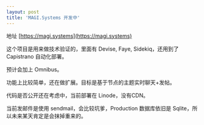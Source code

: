 ```yaml
---
layout: post
title: 'MAGI.Systems 开发中'
---
```


地址 [https://magi.systems](https://magi.systems)

这个项目是用来做技术验证的，里面有 Devise, Faye, Sidekiq，还用到了 Capistrano 自动化部署。

预计会加上 Omnibus。

功能上比较简单，还在做扩展。目标是基于节点的主题实时聊天+发帖。

代码是否公开还在考虑中，当前部署在 Linode，没有CDN。

当前发邮件是使用 sendmail，会比较坑爹，Production 数据库依旧是 Sqlite，所以未来某天肯定是会抹掉重来的。
